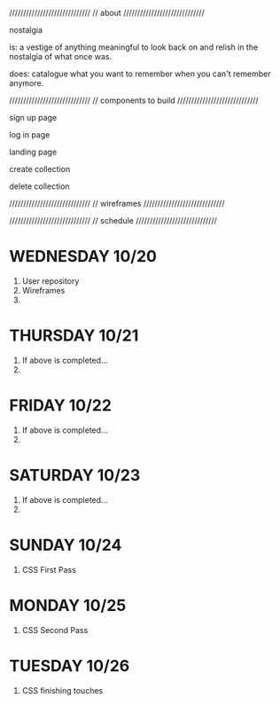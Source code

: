 /////////////////////////////
//          about
/////////////////////////////

nostalgia

is: a vestige of anything meaningful to look back on and relish in the nostalgia of what once was.

does: catalogue what you want to remember when you can't remember anymore.


/////////////////////////////
//   components to build
/////////////////////////////

sign up page

log in page

landing page

create collection

delete collection






/////////////////////////////
//        wireframes
/////////////////////////////



/////////////////////////////
//         schedule
/////////////////////////////

WEDNESDAY 10/20
=============================
1. User repository
2. Wireframes
3.

THURSDAY 10/21
=============================
1. If above is completed...
2.

FRIDAY 10/22
=============================
1. If above is completed...
2.

SATURDAY 10/23
=============================
1. If above is completed...
2.

SUNDAY 10/24
=============================
1. CSS First Pass

MONDAY 10/25
=============================
1. CSS Second Pass

TUESDAY 10/26
=============================
1. CSS finishing touches
